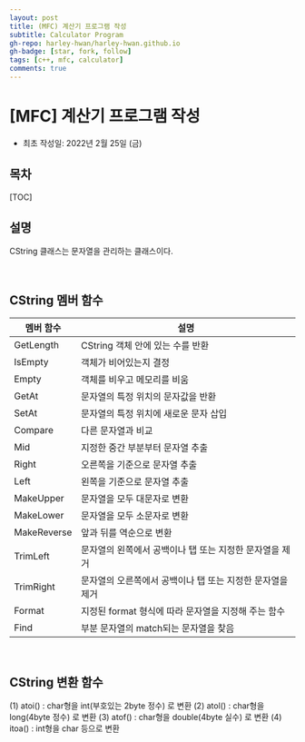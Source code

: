 ```yaml
---
layout: post
title: (MFC) 계산기 프로그램 작성
subtitle: Calculator Program
gh-repo: harley-hwan/harley-hwan.github.io
gh-badge: [star, fork, follow]
tags: [c++, mfc, calculator]
comments: true
---
```


# [MFC] 계산기 프로그램 작성

- 최초 작성일: 2022년 2월 25일 (금)

## 목차

[TOC]

## 설명

CString 클래스는 문자열을 관리하는 클래스이다.

<br/>

## CString 멤버 함수


|멤버 함수|설명|
|---|---|
|GetLength| CString 객체 안에 있는 수를 반환|
|IsEmpty|객체가 비어있는지 결정|
|Empty|객체를 비우고 메모리를 비움|
|GetAt|문자열의 특정 위치의 문자값을 반환|
|SetAt|문자열의 특정 위치에 새로운 문자 삽입|
|Compare|다른 문자열과 비교|
|Mid|지정한 중간 부분부터 문자열 추출|
|Right|오른쪽을 기준으로 문자열 추출|
|Left|왼쪽을 기준으로 문자열 추출|
|MakeUpper|문자열을 모두 대문자로 변환|
|MakeLower|문자열을 모두 소문자로 변환|
|MakeReverse|앞과 뒤를 역순으로 변환|
|TrimLeft|문자열의 왼쪽에서 공백이나 탭 또는 지정한 문자열을 제거|
|TrimRight|문자열의 오른쪽에서 공백이나 탭 또는 지정한 문자열을 제거|
|Format|지정된 format 형식에 따라 문자열을 지정해 주는 함수|
|Find|부분 문자열의 match되는 문자열을 찾음|

<br/>

## CString 변환 함수

(1) atoi() : char형을 int(부호있는 2byte 정수) 로 변환
(2) atol() : char형을 long(4byte 정수) 로 변환
(3) atof() : char형을 double(4byte 실수) 로 변환
(4) itoa() : int형을 char 등으로 변환
